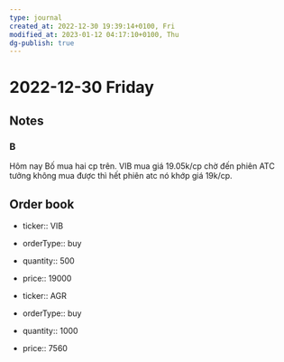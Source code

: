 ```yaml
---
type: journal
created_at: 2022-12-30 19:39:14+0100, Fri
modified_at: 2023-01-12 04:17:10+0100, Thu
dg-publish: true
---
```

# 2022-12-30 Friday

## Notes

### B

Hôm nay Bố mua hai cp trên.
VIB mua giá 19.05k/cp chờ đến phiên ATC tưởng không mua được thì hết phiên atc nó khớp giá 19k/cp.

## Order book

- ticker:: VIB
- orderType:: buy
- quantity:: 500
- price:: 19000

- ticker:: AGR
- orderType:: buy
- quantity:: 1000
- price:: 7560
